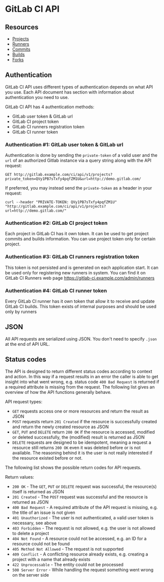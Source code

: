 # GitLab CI API

## Resources

- [Projects](projects.md)
- [Runners](runners.md)
- [Commits](commits.md)
- [Builds](builds.md)
- [Forks](forks.md)


## Authentication

GitLab CI API uses different types of authentication depends on what API you use.
Each API document has section with information about authentication you need to use.

GitLab CI API has 4 authentication methods:

* GitLab user token & GitLab url
* GitLab CI project token
* GitLab CI runners registration token
* GitLab CI runner token


### Authentication #1: GitLab user token & GitLab url

Authentication is done by
sending the `private-token` of a valid user and the `url` of an
authorized Gitlab instance via a query string along with the API
request:

    GET http://gitlab.example.com/ci/api/v1/projects?private_token=QVy1PB7sTxfy4pqfZM1U&url=http://demo.gitlab.com/

If preferred, you may instead send the `private-token` as a header in
your request:

    curl --header "PRIVATE-TOKEN: QVy1PB7sTxfy4pqfZM1U" "http://gitlab.example.com/ci/api/v1/projects?url=http://demo.gitlab.com/"


### Authentication #2: GitLab CI project token

Each project in GitLab CI has it own token. 
It can be used to get project commits and builds information.
You can use project token only for certain project.

### Authentication #3: GitLab CI runners registration token

This token is not persisted and is generated on each application start.
It can be used only for registering new runners in system. You can find it on 
GitLab CI Runners web page https://gitlab-ci.example.com/admin/runners

### Authentication #4: GitLab CI runner token

Every GitLab CI runner has it own token that allow it to receive and update 
GitLab CI builds. This token exists of internal purposes and should be used only 
by runners

## JSON

All API requests are serialized using JSON.  You don't need to specify
`.json` at the end of API URL.

## Status codes

The API is designed to return different status codes according to context and action. In this way if a request results in an error the caller is able to get insight into what went wrong, e.g. status code `400 Bad Request` is returned if a required attribute is missing from the request. The following list gives an overview of how the API functions generally behave.

API request types:

- `GET` requests access one or more resources and return the result as JSON
- `POST` requests return `201 Created` if the resource is successfully created and return the newly created resource as JSON
- `GET`, `PUT` and `DELETE` return `200 OK` if the resource is accessed, modified or deleted successfully, the (modified) result is returned as JSON
- `DELETE` requests are designed to be idempotent, meaning a request a resource still returns `200 OK` even it was deleted before or is not available. The reasoning behind it is the user is not really interested if the resource existed before or not.

The following list shows the possible return codes for API requests.

Return values:

- `200 OK` - The `GET`, `PUT` or `DELETE` request was successful, the resource(s) itself is returned as JSON
- `201 Created` - The `POST` request was successful and the resource is returned as JSON
- `400 Bad Request` - A required attribute of the API request is missing, e.g. the title of an issue is not given
- `401 Unauthorized` - The user is not authenticated, a valid user token is necessary, see above
- `403 Forbidden` - The request is not allowed, e.g. the user is not allowed to delete a project
- `404 Not Found` - A resource could not be accessed, e.g. an ID for a resource could not be found
- `405 Method Not Allowed` - The request is not supported
- `409 Conflict` - A conflicting resource already exists, e.g. creating a project with a name that already exists
- `422 Unprocessable` - The entity could not be processed
- `500 Server Error` - While handling the request something went wrong on the server side
